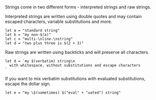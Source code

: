 Strings come in two different forms - interpreted strings and raw strings.

Interpreted strings are written using double quotes and may contain escaped characters, variable substitutions and more.

```bake
let a = "standard string"
let b = "my non-$(a)"
let c = "multi-\nline-\nstring"
let d = "two plus three is $(2 + 3)"
```


Raw strings are written using backticks and will preserve all characters.

```bake
let d = `my $(verbatim) string\n
  with whitespace, without substitutions and escape characters
`
```

If you want to mix verbatim substitutions with evaluated substitutions, escape the dollar sign.

```bake
let e = "my \$(sometimes) $("eval" + "uated") string"
```
